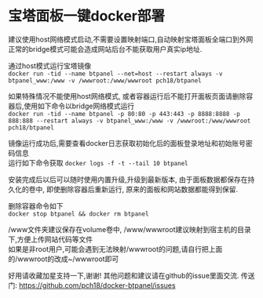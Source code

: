 # 宝塔面板一键docker部署
建议使用host网络模式启动,不需要设置映射端口,自动映射宝塔面板全端口到外网  
正常的bridge模式可能会造成网站后台不能获取用户真实ip地址.

通过host模式运行宝塔镜像  
`docker run -tid --name btpanel --net=host --restart always -v btpanel_www:/www -v /wwwroot:/www/wwwroot pch18/btpanel`

如果特殊情况不能使用host网络模式, 或者容器运行后不能打开面板页面请删除容器后,使用如下命令以bridge网络模式运行  
`docker run -tid --name btpanel -p 80:80 -p 443:443 -p 8888:8888 -p 888:888 --restart always -v btpanel_www:/www -v /wwwroot:/www/wwwroot pch18/btpanel`

镜像运行成功后,需要查看docker日志获取初始化后的面板登录地址和初始账号密码信息  
运行如下命令获取
`docker logs -f -t --tail 10 btpanel`

安装完成后以后可以随时使用内置升级,升级到最新版本, 由于面板数据都保存在持久化的卷中, 即使删除容器后重新运行, 原来的面板和网站数据都能得到保留.

删除容器命令如下  
`docker stop btpanel && docker rm btpanel`

/www文件夹建议保存在volume卷中, /www/wwwroot建议映射到宿主机的目录下,方便上传网站代码等文件  
如果是非root用户,可能会遇到无法映射/wwwroot的问题,请自行把上面的/wwwroot的改成~/wwwroot即可

好用请收藏加星支持一下,谢谢! 其他问题和建议请在github的issue里面交流.
传送门: https://github.com/pch18/docker-btpanel/issues
